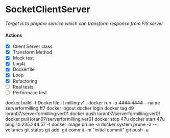 # SocketClientServer

*Target is to prepare service which can transform response from FIS server*  

#### Actions
- [x] Client Server class
- [x] Transform Method  
- [x] Mock test
- [x] Log4j
- [x] Dockerfile
- [x] Loop
- [x] Refactoring
- [ ] Real tests
- [ ] Performace test

docker build -f Dockerfile -t milling:v1 .
docker run -p 4444:4444 --name serverformilling ff7
docker logout
docker login 
docker tag 49 loran07/serverformilling:ver01
docker push loran07/serverformilling:ver01
docker pull loran07/serverformilling:ver01
docker stop 47u
docker start 47u
ping 10.235.244.57 -t
docker image prune -a
docker system prune -a --volumes
git status
git add. 
git commit -m "initial commit"
git push -a
